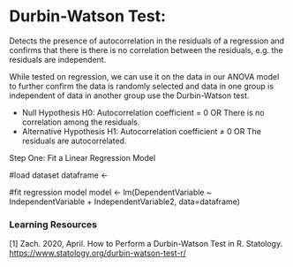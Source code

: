 # Durbin-Watson Test: 

Detects the presence of autocorrelation in the residuals of a regression and confirms that there is there is no correlation between the residuals, e.g. the residuals are independent.

While tested on regression, we can use it on the data in our ANOVA model to further confirm the data is randomly selected and data in one group is independent of data in another group use the Durbin-Watson test.  

- Null Hypothesis H0: Autocorrelation coefficient = 0 OR There is no correlation among the residuals.
- Alternative Hypothesis H1: Autocorrelation coefficient ≠ 0 OR The residuals are autocorrelated.

Step One: Fit a Linear Regression Model 

#load dataset
dataframe <- 

#fit regression model
model <- lm(DependentVariable ~ IndependentVariable + IndependentVariable2, data=dataframe)

### Learning Resources 
[1] Zach. 2020, April. How to Perform a Durbin-Watson Test in R. Statology. https://www.statology.org/durbin-watson-test-r/
